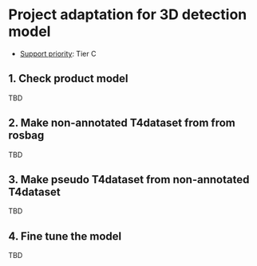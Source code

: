 # Project adaptation for 3D detection model

- [Support priority](https://github.com/tier4/autoware-ml/blob/main/docs/design/autoware_ml_design.md?#support-priority): Tier C

## 1. Check product model

TBD

## 2. Make non-annotated T4dataset from from rosbag

TBD

## 3. Make pseudo T4dataset from non-annotated T4dataset

TBD

## 4. Fine tune the model

TBD
